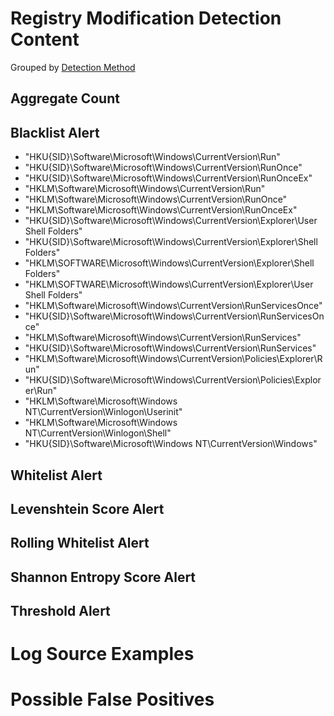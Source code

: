 # Registry Modification Detection Content

Grouped by [Detection Method](/Detection-Methods.md)

## Aggregate Count


## Blacklist Alert
- "HKU\{SID}\Software\Microsoft\Windows\CurrentVersion\Run"
- "HKU\{SID}\Software\Microsoft\Windows\CurrentVersion\RunOnce"
- "HKU\{SID}\Software\Microsoft\Windows\CurrentVersion\RunOnceEx"
- "HKLM\Software\Microsoft\Windows\CurrentVersion\Run"
- "HKLM\Software\Microsoft\Windows\CurrentVersion\RunOnce"
- "HKLM\Software\Microsoft\Windows\CurrentVersion\RunOnceEx"
- "HKU\{SID}\Software\Microsoft\Windows\CurrentVersion\Explorer\User Shell Folders"
- "HKU\{SID}\Software\Microsoft\Windows\CurrentVersion\Explorer\Shell Folders"
- "HKLM\SOFTWARE\Microsoft\Windows\CurrentVersion\Explorer\Shell Folders"
- "HKLM\SOFTWARE\Microsoft\Windows\CurrentVersion\Explorer\User Shell Folders"
- "HKLM\Software\Microsoft\Windows\CurrentVersion\RunServicesOnce"
- "HKU\{SID}\Software\Microsoft\Windows\CurrentVersion\RunServicesOnce"
- "HKLM\Software\Microsoft\Windows\CurrentVersion\RunServices"
- "HKU\{SID}\Software\Microsoft\Windows\CurrentVersion\RunServices"
- "HKLM\Software\Microsoft\Windows\CurrentVersion\Policies\Explorer\Run"
- "HKU\{SID}\Software\Microsoft\Windows\CurrentVersion\Policies\Explorer\Run"
- "HKLM\Software\Microsoft\Windows NT\CurrentVersion\Winlogon\Userinit"
- "HKLM\Software\Microsoft\Windows NT\CurrentVersion\Winlogon\Shell"
- "HKU\{SID}\Software\Microsoft\Windows NT\CurrentVersion\Windows"


## Whitelist Alert


## Levenshtein Score Alert


## Rolling Whitelist Alert


## Shannon Entropy Score Alert


## Threshold Alert


# Log Source Examples
 

# Possible False Positives
